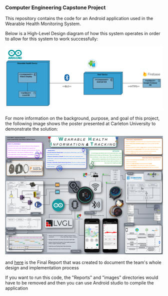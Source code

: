 ### Computer Engineering Capstone Project

This repository contains the code for an Android application used in the Wearable Health Monitoring System.

Below is a High-Level Design diagram of how this system operates in order to allow for this system to work successfully:

![High Level Design Diagram](https://github.com/laxman-22/Capstone/blob/master/images/HLD.png)

For more information on the background, purpose, and goal of this project, the following image shows the poster presented at Carleton University to demonstrate the solution:

![Project Poster](https://github.com/laxman-22/Capstone/blob/master/images/Poster%20Image.png)

and [here](https://github.com/laxman-22/Capstone/blob/master/Reports/Final%20Report_Group%2030.pdf) is the Final Report that was created to document the team's whole design and implementation process

If you want to run this code, the "Reports" and "images" directories would have to be removed and then you can use Android studio to compile the application
